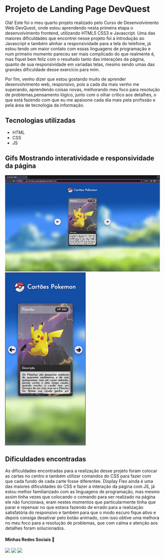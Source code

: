 # Projeto de Landing Page DevQuest
Olá! Este foi o meu quarto projeto realizado pelo Curso de Desenvolvimento Web DevQuest, onde estou aprendendo nesta primeira etapa o desenvolvimento frontend, utilizando HTML5 CSS3 e Javascript. Uma das maiores dificuldades que encontrei nesse projeto foi a introdução ao Javascript e também alinhar a responsividade para a tela do telefone, já estou tendo um maior contato com essas linguagens de programação e num primeiro momento pareceu ser mais complicado do que realmente é, mas fiquei bem feliz com o resultado tanto das interações da página, quanto de sua responsividade em variadas telas, mesmo sendo umas das grandes dificuldade desse exercício para mim.

Por fim, venho dizer que estou gostando muito de aprender desenvolvimento web, responsivo, pois a cada dia mais venho me superando, aprendendo coisas novas, melhorando meu foco para resolução de problemas,pensamento lógico, junto com o olhar critico aos detalhes, o que está fazendo com que eu me apaixone cada dia mais pela profissão e pela área de tecnologia da informação.

## Tecnologias utilizadas
- HTML
- CSS
- JS

## Gifs Mostrando interatividade e responsividade da página
<img src="./gifs/gif-notebook.gif" alt="Gif do projeto de landing page tela notebook">

<img src="./gifs/gif-responsivo.gif" alt="Gif do projeto de landing page tela de telefone">

## Dificuldades encontradas
As dificuldades encontradas para a realização desse projeto foram colocar as cartas no centro e também utilizar comandos do CSS para fazer com que cada fundo de cada carte fosse diferentee. Display Flex ainda é uma das maiores dificuldades do CSS e fazer a interação da página com JS, já estou melhor familiarizado com as linguagens de programação, mas mesmo assim tinha vezes que colocando o comando para ser realizado na página ele não funcionava, eram nestes momentos que particularmente tinha que parar e repensar no que estava fazendo de errado para a realização satisfatória do responsivo e também para que o modo escuro fique ativo e depois consiga desativar pelo botão animado, com isso obtive uma melhora no meu foco para a resolução de problemas, que com calma e atenção aos detalhes foram solucionados.


 #### Minhas Redes Sociais 📱
 
<div> 
  <a href="https://instagram.com/gmelo_0" target="_blank"><img src="https://img.shields.io/badge/-Instagram-%23E4405F?style=for-the-badge&logo=instagram&logoColor=white" target="_blank"></a>
   <a href="https://br.linkedin.com/in/gabriel-melo-11675a260?trk=profile-badge" target="_blank"><img src="https://img.shields.io/badge/-LinkedIn-%230077B5?style=for-the-badge&logo=linkedin&logoColor=white" target="_blank"></a>
<a href = "mailto:gmelo.da.silva96@gmail.com"><img src="https://img.shields.io/badge/-Gmail-%23333?style=for-the-badge&logo=gmail&logoColor=white" target="_blank"></a> 
</div>